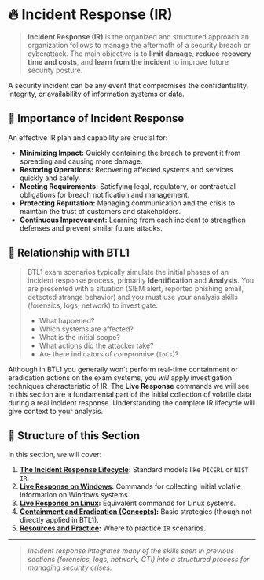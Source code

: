 # 🔥 Incident Response (IR)

> **Incident Response (IR)** is the organized and structured approach an organization follows to manage the aftermath of a security breach or cyberattack. The main objective is to **limit damage**, **reduce recovery time and costs**, and **learn from the incident** to improve future security posture.

A security incident can be any event that compromises the confidentiality, integrity, or availability of information systems or data.

## 📄 Importance of Incident Response

An effective IR plan and capability are crucial for:

* **Minimizing Impact:** Quickly containing the breach to prevent it from spreading and causing more damage.
* **Restoring Operations:** Recovering affected systems and services quickly and safely.
* **Meeting Requirements:** Satisfying legal, regulatory, or contractual obligations for breach notification and management.
* **Protecting Reputation:** Managing communication and the crisis to maintain the trust of customers and stakeholders.
* **Continuous Improvement:** Learning from each incident to strengthen defenses and prevent similar future attacks.

## 🎯 Relationship with BTL1

> BTL1 exam scenarios typically simulate the initial phases of an incident response process, primarily **Identification** and **Analysis**. You are presented with a situation (SIEM alert, reported phishing email, detected strange behavior) and you must use your analysis skills (forensics, logs, network) to investigate:
> * What happened?
> * Which systems are affected?
> * What is the initial scope?
> * What actions did the attacker take?
> * Are there indicators of compromise (`IoCs`)?

Although in BTL1 you generally won't perform real-time containment or eradication actions on the exam systems, you _will_ apply investigation techniques characteristic of IR. The **Live Response** commands we will see in this section are a fundamental part of the initial collection of volatile data during a real incident response. Understanding the complete IR lifecycle will give context to your analysis.

## 📂 Structure of this Section

In this section, we will cover:

1.  **[The Incident Response Lifecycle](./01_IR_Lifecycle.md):** Standard models like `PICERL` or `NIST IR`.
2.  **[Live Response on Windows](./02_Live_Response_Windows.md):** Commands for collecting initial volatile information on Windows systems.
3.  **[Live Response on Linux](./03_Live_Response_Linux.md):** Equivalent commands for Linux systems.
4.  **[Containment and Eradication (Concepts)](./04_Containment_Eradication.md):** Basic strategies (though not directly applied in BTL1).
5.  **[Resources and Practice](./05_Practice_Resources.md):** Where to practice `IR` scenarios.

---

> _Incident response integrates many of the skills seen in previous sections (forensics, logs, network, CTI) into a structured process for managing security crises._